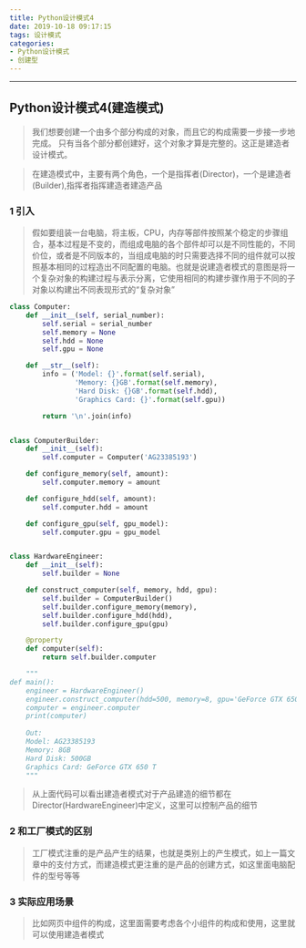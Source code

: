 ```yaml
---
title: Python设计模式4
date: 2019-10-18 09:17:15
tags: 设计模式
categories:
- Python设计模式
- 创建型
---
```

***

## Python设计模式4(建造模式)

> 我们想要创建一个由多个部分构成的对象，而且它的构成需要一步接一步地完成。 只有当各个部分都创建好，这个对象才算是完整的。这正是建造者设计模式。

>在建造模式中，主要有两个角色，一个是指挥者(Director)，一个是建造者(Builder),指挥者指挥建造者建造产品

### 1 引入

> 假如要组装一台电脑，将主板，CPU，内存等部件按照某个稳定的步骤组合，基本过程是不变的，而组成电脑的各个部件却可以是不同性能的，不同价位，或者是不同版本的，当组成电脑的时只需要选择不同的组件就可以按照基本相同的过程造出不同配置的电脑。也就是说建造者模式的意图是将一个复杂对象的构建过程与表示分离，它使用相同的构建步骤作用于不同的子对象以构建出不同表现形式的“复杂对象”

```python
class Computer:
    def __init__(self, serial_number):
        self.serial = serial_number
        self.memory = None
        self.hdd = None
        self.gpu = None

    def __str__(self):
        info = ('Model: {}'.format(self.serial),
                'Memory: {}GB'.format(self.memory),
                'Hard Disk: {}GB'.format(self.hdd),
                'Graphics Card: {}'.format(self.gpu))

        return '\n'.join(info)


class ComputerBuilder:
    def __init__(self):
        self.computer = Computer('AG23385193')

    def configure_memory(self, amount):
        self.computer.memory = amount

    def configure_hdd(self, amount):
        self.computer.hdd = amount

    def configure_gpu(self, gpu_model):
        self.computer.gpu = gpu_model


class HardwareEngineer:
    def __init__(self):
        self.builder = None

    def construct_computer(self, memory, hdd, gpu):
        self.builder = ComputerBuilder()
        self.builder.configure_memory(memory),
        self.builder.configure_hdd(hdd),
        self.builder.configure_gpu(gpu)

    @property
    def computer(self):
        return self.builder.computer

    """
def main():
    engineer = HardwareEngineer()
    engineer.construct_computer(hdd=500, memory=8, gpu='GeForce GTX 650 Ti')
    computer = engineer.computer
    print(computer)
    
    Out:
    Model: AG23385193
    Memory: 8GB
    Hard Disk: 500GB
    Graphics Card: GeForce GTX 650 T
    """
```

>从上面代码可以看出建造者模式对于产品建造的细节都在Director(HardwareEngineer)中定义，这里可以控制产品的细节

### 2 和工厂模式的区别

> 工厂模式注重的是产品产生的结果，也就是类别上的产生模式，如上一篇文章中的支付方式，而建造模式更注重的是产品的创建方式，如这里面电脑配件的型号等等


### 3 实际应用场景

> 比如网页中组件的构成，这里面需要考虑各个小组件的构成和使用，这里就可以使用建造者模式
